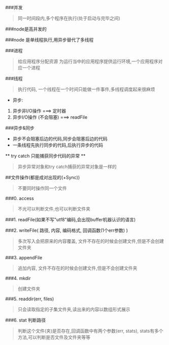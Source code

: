 
###并发
> 同一时间段内,多个程序在执行(处于启动与完毕之间)

###node是高并发的

###node 是单线程执行,用异步替代了多线程

###进程
> 给应用程序分配资源
> 为运行当中的应用程序提供运行环境,一个应用程序对应一个进程

###线程
> 执行代码, 一个线程在一个时间只能做一件事件,多线程调度起来很麻烦

* 异步:  
1. 异步非I/O操作 ===> 定时器
2. 异步I/O操作 (不会阻塞) ===> readFile

###异步&同步
* 异步不会阻塞后边的代码,同步会阻塞后边的代码
* 一条线程先执行同步的代码,后执行异步的代码

** try catch 只能捕获同步代码的异常 **

> 异步异常对象和try catch捕获的异常对象是一样的

##文件操作(都是成对出现的(+Sync))
> 不要同时操作同一个文件

###0. access
> 不光可以判断文件,也可以判断文件夹

###1. readFile(如果不写"utf8"编码,会出现buffer机器认识的语言)

###2. writeFile( 路径, 内容, 编码格式, 回调函数(1个err参数) )

> 多次写入会把原来的内容覆盖, 文件不存在的时候会创建文件,但是不会创建文件夹

###3. appendFile
> 追加内容, 文件不存在的时候会创建文件,但是不会创建文件夹

###4. mkdir
> 创建文件夹

###5. readdir(err, files)
> 只会读取指定的子集文件夹,读出来的内容以数组形式展示

###6. stat 判断路径
> 判断这个文件(夹)是否存在,回调函数中有两个参数(err, stats), stats有多个方法,可以判断是否文件及文件夹等等




